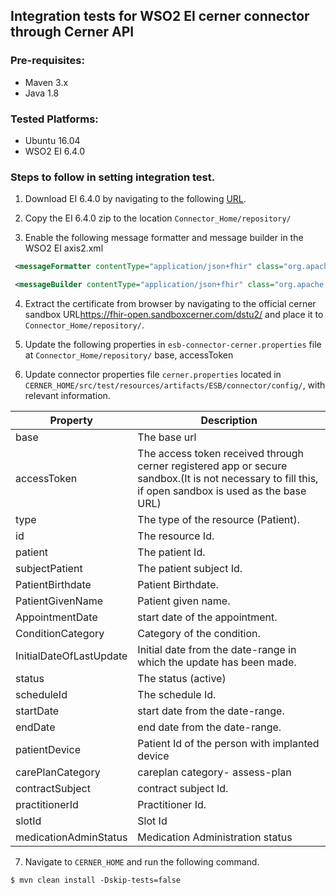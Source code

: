 
## Integration tests for WSO2 EI cerner connector through Cerner API

### Pre-requisites:
   - Maven 3.x
   - Java 1.8

### Tested Platforms:
   -  Ubuntu 16.04
   -  WSO2 EI 6.4.0

### Steps to follow in setting integration test.
   
   1. Download EI 6.4.0  by navigating to the following [URL](http://wso2.com/products/enterprise-service-bus/#).
   2. Copy the EI 6.4.0 zip to the location `Connector_Home/repository/`

   3. Enable the following message formatter and message builder in the WSO2 EI axis2.xml
   ```xml
    <messageFormatter contentType="application/json+fhir" class="org.apache.synapse.commons.json.JsonStreamFormatter"/>
   ```
   ```xml
    <messageBuilder contentType="application/json+fhir" class="org.apache.synapse.commons.json.JsonStreamBuilder"/>
   ```
   4. Extract the certificate from browser by navigating to the official cerner sandbox URL<https://fhir-open.sandboxcerner.com/dstu2/> and place it to `Connector_Home/repository/`.
    
   5. Update the following properties in `esb-connector-cerner.properties` file at `Connector_Home/repository/`
            base, accessToken
   6. Update connector properties file `cerner.properties` located in `CERNER_HOME/src/test/resources/artifacts/ESB/connector/config/`,
   with relevant information.

| Property | Description |
|----------|------------|
| base | The base url|
| accessToken | The access token received through cerner registered app or secure sandbox.(It is not necessary to fill this, if open sandbox is used as the base URL)|
| type | The type of the resource (Patient).|
| id | The resource Id.|
| patient | The patient Id.|
| subjectPatient | The patient subject Id.|
| PatientBirthdate |  Patient Birthdate.|
| PatientGivenName |  Patient given name.|
| AppointmentDate | start date of the appointment.|
| ConditionCategory | Category of the condition.|
| InitialDateOfLastUpdate | Initial date from the date-range in which the update has been made.|
| status | The status (active)|
| scheduleId | The schedule Id.|
| startDate | start date from the date-range.|
| endDate | end date from the date-range.|
| patientDevice | Patient Id of the person with implanted device|
| carePlanCategory | careplan category- assess-plan|
| contractSubject | contract subject Id.|
| practitionerId | Practitioner Id.|
| slotId | Slot Id|
| medicationAdminStatus | Medication Administration status|


7. Navigate to `CERNER_HOME` and run the following command.

```console
$ mvn clean install -Dskip-tests=false
```
